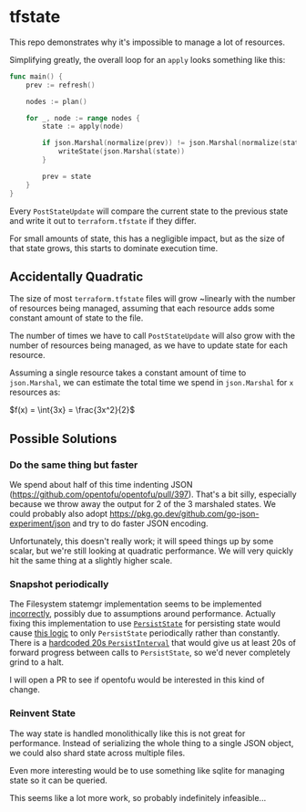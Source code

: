 # tfstate

This repo demonstrates why it's impossible to manage a lot of resources.

Simplifying greatly, the overall loop for an `apply` looks something like this:

```go
func main() {
    prev := refresh()

    nodes := plan()

    for _, node := range nodes {
        state := apply(node)

        if json.Marshal(normalize(prev)) != json.Marshal(normalize(state)) {
            writeState(json.Marshal(state))
        }

        prev = state
    }
}
```

Every `PostStateUpdate` will compare the current state to the previous state and write it out to `terraform.tfstate` if they differ.

For small amounts of state, this has a negligible impact, but as the size of that state grows, this starts to dominate execution time.

## Accidentally Quadratic

The size of most `terraform.tfstate` files will grow ~linearly with the number of resources being managed, assuming that each resource adds some constant amount of state to the file.

The number of times we have to call `PostStateUpdate` will also grow with the number of resources being managed, as we have to update state for each resource.

Assuming a single resource takes a constant amount of time to `json.Marshal`, we can estimate the total time we spend in `json.Marshal` for `x` resources as:

$`f(x) = \int{3x} = \frac{3x^2}{2}`$

## Possible Solutions

### Do the same thing but faster

We spend about half of this time indenting JSON (https://github.com/opentofu/opentofu/pull/397).
That's a bit silly, especially because we throw away the output for 2 of the 3 marshaled states.
We could probably also adopt https://pkg.go.dev/github.com/go-json-experiment/json and try to do faster JSON encoding.

Unfortunately, this doesn't really work; it will speed things up by some scalar, but we're still looking at quadratic performance.
We will very quickly hit the same thing at a slightly higher scale.

### Snapshot periodically

The Filesystem statemgr implementation seems to be implemented [incorrectly](https://github.com/opentofu/opentofu/blob/656ab5a8beb8716939e3c6178c95647fb683264d/internal/states/statemgr/filesystem.go#L123-L124), possibly due to assumptions around performance.
Actually fixing this implementation to use [`PersistState`](https://github.com/opentofu/opentofu/blob/656ab5a8beb8716939e3c6178c95647fb683264d/internal/states/statemgr/filesystem.go#L227-L231) for persisting state would cause [this logic](https://github.com/opentofu/opentofu/blob/656ab5a8beb8716939e3c6178c95647fb683264d/internal/backend/local/hook_state.go#L81-L89) to only `PersistState` periodically rather than constantly.
There is a [hardcoded 20s `PersistInterval`](https://github.com/opentofu/opentofu/blob/656ab5a8beb8716939e3c6178c95647fb683264d/internal/backend/local/backend_apply.go#L85) that would give us at least 20s of forward progress between calls to `PersistState`, so we'd never completely grind to a halt.

I will open a PR to see if opentofu would be interested in this kind of change.

### Reinvent State

The way state is handled monolithically like this is not great for performance.
Instead of serializing the whole thing to a single JSON object, we could also shard state across multiple files.

Even more interesting would be to use something like sqlite for managing state so it can be queried.

This seems like a lot more work, so probably indefinitely infeasible...
